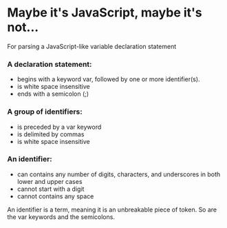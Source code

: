 # Maybe it's JavaScript, maybe it's not...

For parsing a JavaScript-like variable declaration statement

### A declaration statement:
- begins with a keyword var, followed by one or more identifier(s).
- is white space insensitive
- ends with a semicolon (;)

### A group of identifiers:
- is preceded by a var keyword
- is delimited by commas
- is white space insensitive

### An identifier:
- can contains any number of digits, characters, and underscores in both lower and upper cases
- cannot start with a digit
- cannot contains any space

An identifier is a term, meaning it is an unbreakable piece of token. So are the var keywords and the semicolons.
